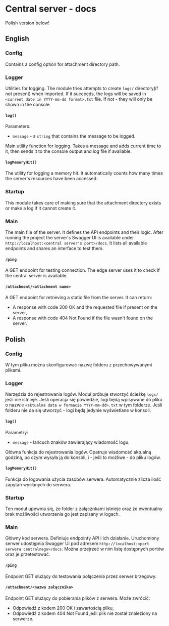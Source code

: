 # Central server - docs

Polish version below!

## English

### Config

Contains a config option for attachment directory path.

### Logger

Utilities for logging.
The module tries attempts to create `logs/` directory(if not present) when imported.
If it succeeds, the logs will be saved in `<current date in YYYY-mm-dd format>.txt` file. If not - they will only be shown in the console.

#### `log()`

Parameters:

- `message` - a `string` that contains the message to be logged.

Main utility function for logging. Takes a message and adds current time to it, then sends it to the console output and log file if available.

#### `logMemoryHit()`

The utility for logging a memory hit. It automatically counts how many times the server's resources have been accessed.

### Startup

This module takes care of making sure that the attachment directory exists or make a log if it cannot create it.

### Main

The main file of the server. It defines the API endpoints and their logic.
After running the project the server's Swagger UI is available under `http://localhost:<central server's port>/docs`. It lists all available endpoints and shares an interface to test them.

#### `/ping`

A GET endpoint for testing connection. The edge server uses it to check if the central server is available.

#### `/attachment/<attachment name>`

A GET endpoint for retrieving a static file from the server. It can return:
- A response with code 200 OK and the requested file if present on the server,
- A response with code 404 Not Found if the file wasn't found on the server.

## Polish

### Config

W tym pliku można skonfigurować nazwę folderu z przechowywanymi plikami.

### Logger

Narzędzia do rejestrowania logów.
Moduł próbuje stworzyć ścieżkę `logs/` jeśli nie istnieje. Jeśli operacja się powiedzie, logi będą wpisywane do pliku o nazwie `<aktualna data w formacie YYYY-mm-dd>.txt` w tym folderze.
Jeśli folderu nie da się utworzyć - logi będą jedynie wyświetlane w konsoli.

#### `log()`

Parametry:

- `message` - łańcuch znaków zawierający wiadomość logu.

Główna funkcja do rejestrowania logów. Opatruje wiadomość aktualną godziną, po czym wysyła ją do konsoli, i - jeśli to możliwe - do pliku logów.

#### `logMemoryHit()`

Funkcja do logowania użycia zasobów serwera. Automatycznie zlicza ilość zapytań wysłanych do serwera.

### Startup

Ten moduł upewnia się, że folder z załącznkami istnieje oraz że ewentualny brak możliwości utworzenia go jest zapisany w logach.

### Main

Główny kod serwera. Definiuje endpointy API i ich działanie.
Uruchomiony serwer udostępnia Swagger UI pod adresem `http://localhost:<port serwera centralnego>/docs`. Można przejrzeć w nim listę dostępnych portów oraz je przetestować.

#### `/ping`

Endpoint GET służący do testowania połączenia przez serwer brzegowy.

#### `/attachment/<nazwa załącznika>`

Endpoint GET służący do pobierania plików z serwera. Może zwrócić:

- Odpowiedź z kodem 200 OK i zawartością pliku,
- Odpowiedź z kodem 404 Not Found jeśli plik nie został znaleziony na serwerze.